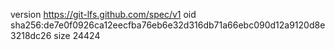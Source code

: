 version https://git-lfs.github.com/spec/v1
oid sha256:de7e0f0926ca12eecfba76eb6e32d316db71a66ebc090d12a9120d8e3218dc26
size 24424
